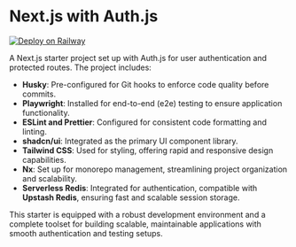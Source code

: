 # Next.js with Auth.js

[![Deploy on Railway](https://railway.app/button.svg)](https://railway.app/template/DI0Aax?referralCode=73cYCO)

A Next.js starter project set up with Auth.js for user authentication and protected routes. The
project includes:

- **Husky**: Pre-configured for Git hooks to enforce code quality before commits.
- **Playwright**: Installed for end-to-end (e2e) testing to ensure application functionality.
- **ESLint and Prettier**: Configured for consistent code formatting and linting.
- **shadcn/ui**: Integrated as the primary UI component library.
- **Tailwind CSS**: Used for styling, offering rapid and responsive design capabilities.
- **Nx**: Set up for monorepo management, streamlining project organization and scalability.
- **Serverless Redis**: Integrated for authentication, compatible with **Upstash Redis**, ensuring
  fast and scalable session storage.

This starter is equipped with a robust development environment and a complete toolset for building
scalable, maintainable applications with smooth authentication and testing setups.
